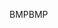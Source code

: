 <span data-ttu-id="a3aa9-101">BMP</span><span class="sxs-lookup"><span data-stu-id="a3aa9-101">BMP</span></span>